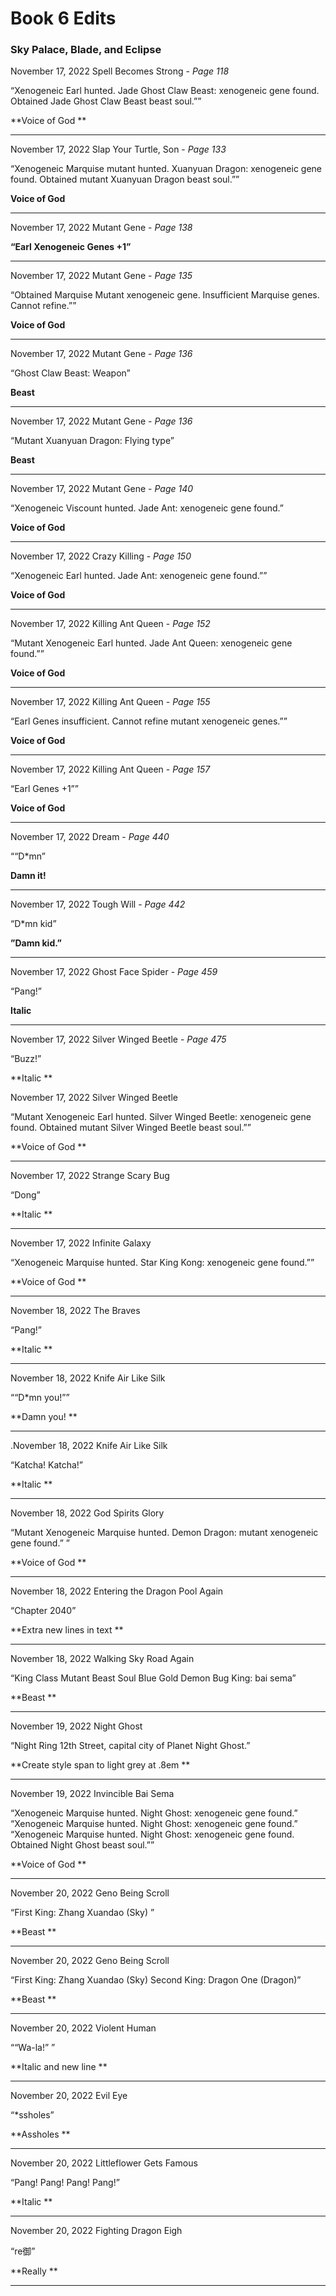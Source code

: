 # Book 6 Edits

### Sky Palace, Blade, and Eclipse

November 17, 2022
Spell Becomes Strong - *Page 118*

“Xenogeneic Earl hunted. Jade Ghost Claw Beast: xenogeneic gene found. Obtained Jade Ghost Claw Beast beast soul.””

**Voice of God **

<hr />

November 17, 2022
Slap Your Turtle, Son - *Page 133*

“Xenogeneic Marquise mutant hunted. Xuanyuan Dragon: xenogeneic gene found. Obtained mutant Xuanyuan Dragon beast soul.””

**Voice of God**

<hr />

November 17, 2022
Mutant Gene - *Page 138*

**“Earl Xenogeneic Genes +1”**

<hr />

November 17, 2022
Mutant Gene - *Page 135*

“Obtained Marquise Mutant xenogeneic gene. Insufficient Marquise genes. Cannot refine.””

**Voice of God**

<hr />

November 17, 2022
Mutant Gene - *Page 136*

“Ghost Claw Beast: Weapon”

**Beast**

<hr />

November 17, 2022
Mutant Gene - *Page 136*

“Mutant Xuanyuan Dragon: Flying type”

**Beast**

<hr />

November 17, 2022
Mutant Gene - *Page 140*

“Xenogeneic Viscount hunted. Jade Ant: xenogeneic gene found.”

**Voice of God**

<hr /



November 17, 2022
Crazy Killing - *Page 150*

“Xenogeneic Earl hunted. Jade Ant: xenogeneic gene found.””

**Voice of God**

<hr />

November 17, 2022
Killing Ant Queen - *Page 152*

“Mutant Xenogeneic Earl hunted. Jade Ant Queen: xenogeneic gene found.””

**Voice of God**

<hr />

November 17, 2022
Killing Ant Queen - *Page 155*

“Earl Genes insufficient. Cannot refine mutant xenogeneic genes.””

**Voice of God**

<hr />

November 17, 2022
Killing Ant Queen - *Page 157*

“Earl Genes +1””

**Voice of God**

<hr />

November 17, 2022
Dream - *Page 440*

““D*mn”

**Damn it!**

<hr />

November 17, 2022
Tough Will - *Page 442*

“D*mn kid”

**”Damn kid.”**

<hr />

November 17, 2022
Ghost Face Spider - *Page 459*

“Pang!”

**Italic**

<hr />

November 17, 2022
Silver Winged Beetle - *Page 475*

“Buzz!”

**Italic **



November 17, 2022
Silver Winged Beetle

“Mutant Xenogeneic Earl hunted. Silver Winged Beetle: xenogeneic gene found. Obtained mutant Silver Winged Beetle beast soul.””

**Voice of God
**

<hr />

November 17, 2022
Strange Scary Bug

“Dong”

**Italic 
**

<hr />

November 17, 2022
Infinite Galaxy

“Xenogeneic Marquise hunted. Star King Kong: xenogeneic gene found.””

**Voice of God
**

<hr />

November 18, 2022
The Braves

“Pang!”

**Italic
**

<hr />

November 18, 2022
Knife Air Like Silk

““D*mn you!””

**Damn you!
**

<hr />

.November 18, 2022
Knife Air Like Silk

“Katcha! Katcha!”

**Italic
**

<hr />

November 18, 2022
God Spirits Glory

“Mutant Xenogeneic Marquise hunted. Demon Dragon: mutant xenogeneic gene found.”
”

**Voice of God
**

<hr />

November 18, 2022
Entering the Dragon Pool Again

“Chapter 2040”

**Extra new lines in text
**

<hr />

November 18, 2022
Walking Sky Road Again

“King Class Mutant Beast Soul Blue Gold Demon Bug King: bai sema”

**Beast
**

<hr />

November 19, 2022
Night Ghost

“Night Ring 12th Street, capital city of Planet Night Ghost.”

**Create style span to light grey at .8em
**

<hr />

November 19, 2022
Invincible Bai Sema

“Xenogeneic Marquise hunted. Night Ghost: xenogeneic gene found.”
“Xenogeneic Marquise hunted. Night Ghost: xenogeneic gene found.”
“Xenogeneic Marquise hunted. Night Ghost: xenogeneic gene found. Obtained Night Ghost beast soul.””

**Voice of God
**

<hr />

November 20, 2022
Geno Being Scroll

“First King: Zhang Xuandao (Sky)
”

**Beast
**

<hr />

November 20, 2022
Geno Being Scroll

“First King: Zhang Xuandao (Sky) Second King: Dragon One (Dragon)”

**Beast
**

<hr />



November 20, 2022
Violent Human

““Wa-la!” ”

**Italic and new line
**

<hr />

November 20, 2022
Evil Eye

“*ssholes”

**Assholes
**

<hr />

November 20, 2022
Littleflower Gets Famous

“Pang! Pang! Pang! Pang!”

**Italic
**

<hr />

November 20, 2022
Fighting Dragon Eigh

“re御”

**Really
**

<hr />